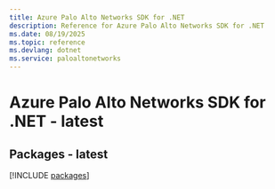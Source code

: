 ```yaml
---
title: Azure Palo Alto Networks SDK for .NET
description: Reference for Azure Palo Alto Networks SDK for .NET
ms.date: 08/19/2025
ms.topic: reference
ms.devlang: dotnet
ms.service: paloaltonetworks
---
```

# Azure Palo Alto Networks SDK for .NET - latest
## Packages - latest
[!INCLUDE [packages](palo-alto-networks-index.md)]